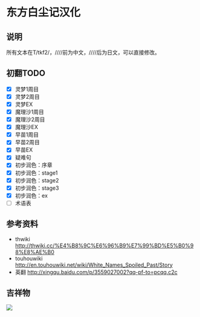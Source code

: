 # 东方白尘记汉化

## 说明

所有文本在T/tkf2/，////前为中文，////后为日文，可以直接修改。

## 初翻TODO

- [x] 灵梦1周目
- [x] 灵梦2周目
- [x] 灵梦EX
- [x] 魔理沙1周目
- [x] 魔理沙2周目
- [x] 魔理沙EX
- [x] 早苗1周目
- [x] 早苗2周目
- [x] 早苗EX
- [x] 疑难句
- [x] 初步润色：序章
- [x] 初步润色：stage1
- [x] 初步润色：stage2
- [x] 初步润色：stage3
- [x] 初步润色：ex
- [ ] 术语表

## 参考资料

- thwiki http://thwiki.cc/%E4%B8%9C%E6%96%B9%E7%99%BD%E5%B0%98%E8%AE%B0
- touhouwiki http://en.touhouwiki.net/wiki/White_Names_Spoiled_Past/Story
- 英翻 http://xingqu.baidu.com/p/3559027002?qq-pf-to=pcqq.c2c

## 吉祥物

<img src="https://github.com/a26214311/thwnsp_hh/blob/master/mh.png?raw=true"></img>




